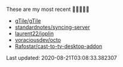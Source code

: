 These are my most recent 🌟🌟🌟🌟🌟

* [gTile/gTile](https://github.com/gTile/gTile)
* [standardnotes/syncing-server](https://github.com/standardnotes/syncing-server)
* [laurent22/joplin](https://github.com/laurent22/joplin)
* [voraciousdev/octo](https://github.com/voraciousdev/octo)
* [Rafostar/cast-to-tv-desktop-addon](https://github.com/Rafostar/cast-to-tv-desktop-addon)

Last updated: 2020-08-21T03:08:33.382307
